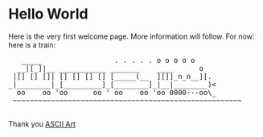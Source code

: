 # Hello World

Here is the very first welcome page. More information will follow. For now: here is a train:
<pre>
   _____                 . . . . . o o o o o
  __|[_]|__ ___________ _______    ____      o
 |[] [] []| [] [] [] [] [_____(__  ][]]_n_n__][.
_|________|_[_________]_[________]_|__|________)<
  oo    oo 'oo      oo ' oo    oo 'oo 0000---oo\_
 ~~~~~~~~~~~~~~~~~~~~~~~~~~~~~~~~~~~~~~~~~~~~~~~~~~~~~~
 </pre>
 Thank you [ASCII Art](https://www.asciiart.eu/vehicles/trains)
